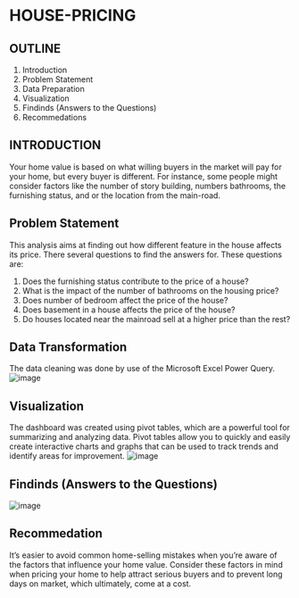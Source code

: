 # HOUSE-PRICING
## OUTLINE
1. Introduction
2. Problem Statement
4. Data Preparation
5. Visualization
6. Findinds (Answers to the Questions)
7. Recommedations
## INTRODUCTION
Your home value is based on what willing buyers in the market will pay for your home, but every buyer is different. For instance, some people might consider factors like the number of story building, numbers bathrooms, the furnishing status, and or the location from the main-road. 
## Problem Statement
This analysis aims at finding out how different feature in the house affects its price. There several questions to find the answers for.
These questions are:

1. Does the furnishing status contribute to the price of a house?								
2. What is the impact of the number of bathrooms on the housing price?								
3. Does number of bedroom affect the price of the house?
4. Does basement in a house affects the price of the house?								
5. Do houses located near the mainroad sell at a higher price than the rest?	
## Data Transformation
The data cleaning was done by use of the Microsoft Excel Power Query.
![image](https://github.com/KANYIANALYST/HOUSE-PRICING/assets/130997793/d33faed2-c86c-470f-9955-465537cea40f)

## Visualization
The dashboard was created using pivot tables, which are a powerful tool for summarizing and analyzing data. Pivot tables allow you to quickly and easily create interactive charts and graphs that can be used to track trends and identify areas for improvement.
![image](https://github.com/KANYIANALYST/HOUSE-PRICING/assets/130997793/9c39f9d6-9a66-48d7-8abb-cbe734b81200)
## Findinds (Answers to the Questions)
![image](https://github.com/KANYIANALYST/HOUSE-PRICING/assets/130997793/53b481f2-daa4-492f-8721-ab8ca705539a)


## Recommedation
It’s easier to avoid common home-selling mistakes when you’re aware of the factors that influence your home value. Consider these factors in mind when pricing your home to help attract serious buyers and to prevent long days on market, which ultimately, come at a cost.





